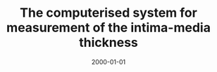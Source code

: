 ---
# Documentation: https://wowchemy.com/docs/managing-content/

title: The computerised system for measurement of the intima-media thickness
subtitle: ''
summary: ''
authors:
- Jan Kwiatkowski
- Wiesława Kwiatkowska
- Krzysztof Kawa
- tabakow
tags: []
categories: []
date: '2000-01-01'
lastmod: 2022-10-07T05:46:29Z
featured: false
draft: false

# Featured image
# To use, add an image named `featured.jpg/png` to your page's folder.
# Focal points: Smart, Center, TopLeft, Top, TopRight, Left, Right, BottomLeft, Bottom, BottomRight.
image:
  caption: ''
  focal_point: ''
  preview_only: false

# Projects (optional).
#   Associate this post with one or more of your projects.
#   Simply enter your project's folder or file name without extension.
#   E.g. `projects = ["internal-project"]` references `content/project/deep-learning/index.md`.
#   Otherwise, set `projects = []`.
projects: []
publishDate: '2022-10-07T05:46:28.240932Z'
publication_types:
- '1'
abstract: ''
publication: '*Medical informatics & technologies. MIT 2000, [Ustroń, 8th-10th November
  2000]*'
---